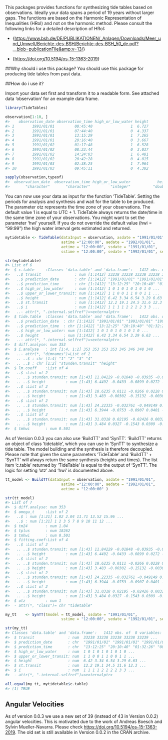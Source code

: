 <!-- README.md is generated from README.Rmd. Please edit that file -->

This packages provides functions for synthesizing tide tables based on
observations. Ideally your data spans a period of 19 years without
larger gaps. The functions are based on the Harmonic Representation of
Inequalities (HRoI) and not on the harmonic method. Please consult the
following links for a detailed description of HRoI:

-   {<a href="https://www.bsh.de/DE/PUBLIKATIONEN/_Anlagen/Downloads/Meer_und_Umwelt/Berichte-des-BSH/Berichte-des-BSH_50_de.pdf?__blob=publicationFile&amp;v=13/" class="uri">https://www.bsh.de/DE/PUBLIKATIONEN/_Anlagen/Downloads/Meer_und_Umwelt/Berichte-des-BSH/Berichte-des-BSH_50_de.pdf?__blob=publicationFile&amp;v=13/</a>}

-   {<a href="https://doi.org/10.5194/os-15-1363-2019" class="uri">https://doi.org/10.5194/os-15-1363-2019</a>}

\#\#Why should i use this package? You should use this package for
producing tide tables from past data.

\#\#How do i use it?

Import your data set first and transform it to a readable form. See
attached data ‘observation’ for an example data frame.

``` r
library(TideTables)

observation[1:10, ]
#>    observation_date observation_time high_or_low_water height
#> 1        1991/01/01         00:45:40                 1  6.727
#> 2        1991/01/01         07:44:40                 0  4.337
#> 3        1991/01/01         13:15:29                 1  7.265
#> 4        1991/01/01         20:16:40                 0  3.667
#> 5        1991/01/02         01:17:48                 1  6.528
#> 6        1991/01/02         08:23:44                 0  3.037
#> 7        1991/01/02         14:24:03                 1  6.481
#> 8        1991/01/02         20:42:28                 0  4.015
#> 9        1991/01/03         02:38:25                 1  7.964
#> 10       1991/01/03         09:45:11                 0  4.302

sapply(observation,typeof)
#>  observation_date  observation_time high_or_low_water            height 
#>       "character"       "character"         "integer"          "double"
```

You can now use your data as input for the function ‘TideTable’. Setting
the periods for analysis and synthesis and wait for the table to be
produced. The parameter otz represents the time zone of your
observations. The default value 1 is equal to UTC + 1. TideTable always
returns the date/time in the same time zone of your observations. You
might want to set the parameter ‘hwi’ yourself. If you do not override
the default value (hwi = “99:99”) the high water interval gets estimated
and returned.

``` r
mytidetable <- TideTable(dataInput = observation, asdate = "1991/01/01", 
                         astime ="12:00:00", aedate = "1992/01/01", 
                         aetime = "12:00:00", ssdate = "1991/01/01", 
                         sstime = "12:00:00", sedate = "1992/01/01", setime = "12:00:00", otz = 1)
```

``` r
str(mytidetable)
#> List of 6
#>  $ c.table     :Classes 'data.table' and 'data.frame':   1412 obs. of  8 variables:
#>   ..$ transit               : num [1:1412] 33238 33238 33238 33238 33239 ...
#>   ..$ prediction_date       : chr [1:1412] "1991/01/01" "1991/01/01" "1991/01/02" "1991/01/02" ...
#>   ..$ prediction_time       : chr [1:1412] "13:12:25" "20:10:40" "01:32:26" "08:39:56" ...
#>   ..$ high_or_low_water     : num [1:1412] 1 0 1 0 1 0 1 0 1 0 ...
#>   ..$ upper_or_lower_transit: num [1:1412] 1 1 0 0 1 1 0 0 1 1 ...
#>   ..$ height                : num [1:1412] 6.42 3.34 6.54 3.29 6.63 ...
#>   ..$ st.transit            : num [1:1412] 12.2 19.1 24.5 31.6 12.3 ...
#>   ..$ i                     : num [1:1412] 1 1 1 1 2 2 2 2 3 3 ...
#>   ..- attr(*, ".internal.selfref")=<externalptr> 
#>  $ tide.table  :Classes 'data.table' and 'data.frame':   1412 obs. of  4 variables:
#>   ..$ prediction_date  : chr [1:1412] "1991/01/01" "1991/01/01" "1991/01/02" "1991/01/02" ...
#>   ..$ prediction_time  : chr [1:1412] "13:12:25" "20:10:40" "01:32:26" "08:39:56" ...
#>   ..$ high_or_low_water: num [1:1412] 1 0 1 0 1 0 1 0 1 0 ...
#>   ..$ height           : num [1:1412] 6.42 3.34 6.54 3.29 6.63 ...
#>   ..- attr(*, ".internal.selfref")=<externalptr> 
#>  $ diff.analyse: num 353
#>  $ i.analyse   : int [1:4, 1:2] 353 353 353 353 345 346 348 348
#>   ..- attr(*, "dimnames")=List of 2
#>   .. ..$ : chr [1:4] "1" "2" "3" "4"
#>   .. ..$ : chr [1:2] "stunden.transit" "height"
#>  $ lm.coeff    :List of 4
#>   ..$ :List of 2
#>   .. ..$ stunden.transit: num [1:43] 11.84229 -0.01848 -0.03935 -0.01314 -0.00321 ...
#>   .. ..$ height         : num [1:43] 6.4492 -0.0433 -0.0899 0.0272 -0.0275 ...
#>   ..$ :List of 2
#>   .. ..$ stunden.transit: num [1:43] 18.6235 0.0111 -0.0266 0.0228 0.0115 ...
#>   .. ..$ height         : num [1:43] 3.483 -0.00302 -0.15132 -0.00388 -0.07565 ...
#>   ..$ :List of 2
#>   .. ..$ stunden.transit: num [1:43] 24.22335 -0.032761 -0.049149 0.005099 0.000365 ...
#>   .. ..$ height         : num [1:43] 6.3944 -0.0753 -0.0907 0.0401 -0.062 ...
#>   ..$ :List of 2
#>   .. ..$ stunden.transit: num [1:43] 31.0318 0.02195 -0.02426 0.00326 -0.00555 ...
#>   .. ..$ height         : num [1:43] 3.484 0.0327 -0.1543 0.0309 -0.0793 ...
#>  $ tmhwi       : num 0.501
```

As of Version 0.0.3 you can also use ‘BuildTT’ and ‘SynTT’. ‘BuildTT’
returns an object of class ‘tidetable’, which you can use in ‘SynTT’ to
synthesize a tide table. The model building and the synthesis is
therefore decoupled. Please note that given the same parameters
‘TideTable’ and ‘BuildTT’ + ‘SynTT’ will always return the same
synthesis (heights and times). The list item ‘c.table’ returned by
‘TideTable’ is equal to the output of ‘SynTT’. The logic for setting
‘otz’ and ‘hwi’ is documented above.

``` r
tt_model <- BuildTT(dataInput = observation, asdate = "1991/01/01", 
                         astime ="12:00:00", aedate = "1992/01/01", 
                         aetime = "12:00:00" )
```

``` r
str(tt_model)
#> List of 7
#>  $ diff.analyse: num 353
#>  $ omega_t     :List of 2
#>   ..$ : num [1:21] 1.02 2.04 11.71 13.52 15.96 ...
#>   ..$ : num [1:21] 1 2 3 5 7 8 9 10 11 12 ...
#>  $ tm24        : num 1.04
#>  $ tplus       : num 18262
#>  $ tmhwi       : num 0.501
#>  $ fitting.coef:List of 4
#>   ..$ :List of 2
#>   .. ..$ stunden.transit: num [1:43] 11.84229 -0.01848 -0.03935 -0.01314 -0.00321 ...
#>   .. ..$ height         : num [1:43] 6.4492 -0.0433 -0.0899 0.0272 -0.0275 ...
#>   ..$ :List of 2
#>   .. ..$ stunden.transit: num [1:43] 18.6235 0.0111 -0.0266 0.0228 0.0115 ...
#>   .. ..$ height         : num [1:43] 3.483 -0.00302 -0.15132 -0.00388 -0.07565 ...
#>   ..$ :List of 2
#>   .. ..$ stunden.transit: num [1:43] 24.22335 -0.032761 -0.049149 0.005099 0.000365 ...
#>   .. ..$ height         : num [1:43] 6.3944 -0.0753 -0.0907 0.0401 -0.062 ...
#>   ..$ :List of 2
#>   .. ..$ stunden.transit: num [1:43] 31.0318 0.02195 -0.02426 0.00326 -0.00555 ...
#>   .. ..$ height         : num [1:43] 3.484 0.0327 -0.1543 0.0309 -0.0793 ...
#>  $ otz         : num 1
#>  - attr(*, "class")= chr "tidetable"
```

``` r
my_tt    <- SynTT(tmodel = tt_model, ssdate = "1991/01/01", 
                         sstime = "12:00:00", sedate = "1992/01/01", setime = "12:00:00")
```

``` r
str(my_tt)
#> Classes 'data.table' and 'data.frame':   1412 obs. of  8 variables:
#>  $ transit               : num  33238 33238 33238 33238 33239 ...
#>  $ prediction_date       : chr  "1991/01/01" "1991/01/01" "1991/01/02" "1991/01/02" ...
#>  $ prediction_time       : chr  "13:12:25" "20:10:40" "01:32:26" "08:39:56" ...
#>  $ high_or_low_water     : num  1 0 1 0 1 0 1 0 1 0 ...
#>  $ upper_or_lower_transit: num  1 1 0 0 1 1 0 0 1 1 ...
#>  $ height                : num  6.42 3.34 6.54 3.29 6.63 ...
#>  $ st.transit            : num  12.2 19.1 24.5 31.6 12.3 ...
#>  $ i                     : num  1 1 1 1 2 2 2 2 3 3 ...
#>  - attr(*, ".internal.selfref")=<externalptr>
```

``` r
all.equal(my_tt, mytidetable$c.table)
#> [1] TRUE
```

Angular Velocities
------------------

As of version 0.0.3 we use a new set of 39 (instead of 43 in Version
0.0.2) angular velocities. This is motivated due to the work of Andreas
Boesch and Sylvin Mueller-Navarra. Please check
<a href="https://doi.org/10.5194/os-15-1363-2019" class="uri">https://doi.org/10.5194/os-15-1363-2019</a>.
The old set is still available in Version 0.0.2 in the CRAN archive.
